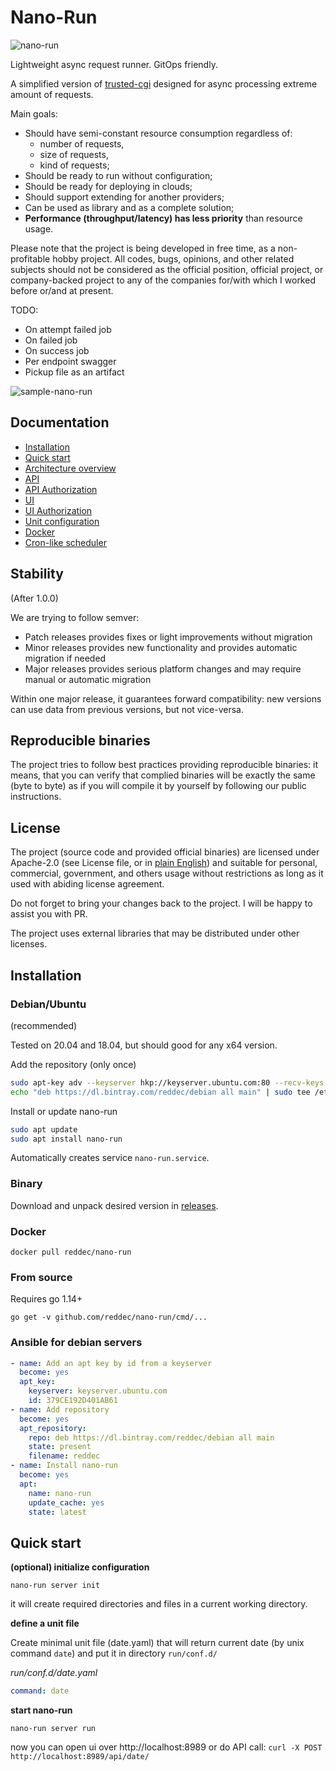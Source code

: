 # Nano-Run

![nano-run](https://user-images.githubusercontent.com/6597086/97143787-4f70db80-179e-11eb-9b9c-7e16bfff845e.png)

Lightweight async request runner. GitOps friendly.

A simplified version of [trusted-cgi](https://github.com/reddec/trusted-cgi) designed
for async processing extreme amount of requests.

Main goals:

* Should have semi-constant resource consumption regardless of: 
  * number of requests,
  * size of requests,
  * kind of requests;
* Should be ready to run without configuration;
* Should be ready for deploying in clouds;
* Should support extending for another providers;
* Can be used as library and as a complete solution;
* **Performance (throughput/latency) has less priority** than resource usage.

Please note that the project is being developed in free time, as a non-profitable hobby project. 
All codes, bugs, opinions, and other related subjects should not be considered as the official position, official project,
or company-backed project to any of the companies for/with which I worked before or/and at present.   

TODO:

* On attempt failed job
* On failed job
* On success job
* Per endpoint swagger
* Pickup file as an artifact


![sample-nano-run](https://user-images.githubusercontent.com/6597086/98463432-303e6900-21f6-11eb-9632-806b1c99813b.gif)

## Documentation

* [Installation](#installation)
* [Quick start](#quick-start)
* [Architecture overview](_docs/flow.md)
* [API](_docs/api.md)
* [API Authorization](_docs/authorization.md)
* [UI](_docs/ui.md)
* [UI Authorization](_docs/ui_authorization.md)
* [Unit configuration](_docs/unit.md)
* [Docker](_docs/docker.md)
* [Cron-like scheduler](_docs/cron.md)

## Stability

(After 1.0.0)

We are trying to follow semver:

* Patch releases provides fixes or light improvements without migration
* Minor releases provides new functionality and provides automatic migration if needed
* Major releases provides serious platform changes and may require manual or automatic migration

Within one major release, it guarantees forward compatibility: new versions can use data from previous versions, but not vice-versa.

## Reproducible binaries

The project tries to follow best practices providing reproducible binaries: it means, that
you can verify that complied binaries will be exactly the same (byte to byte) as if you will compile it by yourself
by following our public instructions.  

## License

The project (source code and provided official binaries) are licensed
under Apache-2.0 (see License file, or in [plain English](https://tldrlegal.com/license/apache-license-2.0-(apache-2.0))) and suitable 
for personal, commercial, government, and others usage without restrictions as long as it used with abiding
license agreement.

Do not forget to bring your changes back to the project. I will
 be happy to assist you with PR. 

The project uses external libraries that may be distributed
under other licenses.   

## Installation

### Debian/Ubuntu

(recommended)

Tested on 20.04 and 18.04, but should good for any x64 version.

Add the repository (only once)

```bash
sudo apt-key adv --keyserver hkp://keyserver.ubuntu.com:80 --recv-keys 379CE192D401AB61
echo "deb https://dl.bintray.com/reddec/debian all main" | sudo tee /etc/apt/sources.list.d/reddec.list
```

Install or update nano-run

```bash
sudo apt update
sudo apt install nano-run
```

Automatically creates service `nano-run.service`.

### Binary

Download and unpack desired version in [releases](https://github.com/reddec/nano-run/releases).

### Docker

`docker pull reddec/nano-run`

### From source

Requires go 1.14+

`go get -v github.com/reddec/nano-run/cmd/...`

### Ansible for debian servers


```yaml
- name: Add an apt key by id from a keyserver
  become: yes
  apt_key:
    keyserver: keyserver.ubuntu.com
    id: 379CE192D401AB61
- name: Add repository
  become: yes
  apt_repository:
    repo: deb https://dl.bintray.com/reddec/debian all main
    state: present
    filename: reddec
- name: Install nano-run
  become: yes
  apt:
    name: nano-run
    update_cache: yes
    state: latest
```

## Quick start

**(optional) initialize configuration**

    nano-run server init

it will create required directories and files in a current working directory. 

**define a unit file**

Create minimal unit file (date.yaml) that will return current date (by unix command `date`) and put it
in directory `run/conf.d/`

_run/conf.d/date.yaml_
```yaml
command: date
```

**start nano-run**

    nano-run server run
    
    
now you can open ui over http://localhost:8989 or do API call: `curl -X POST http://localhost:8989/api/date/`
